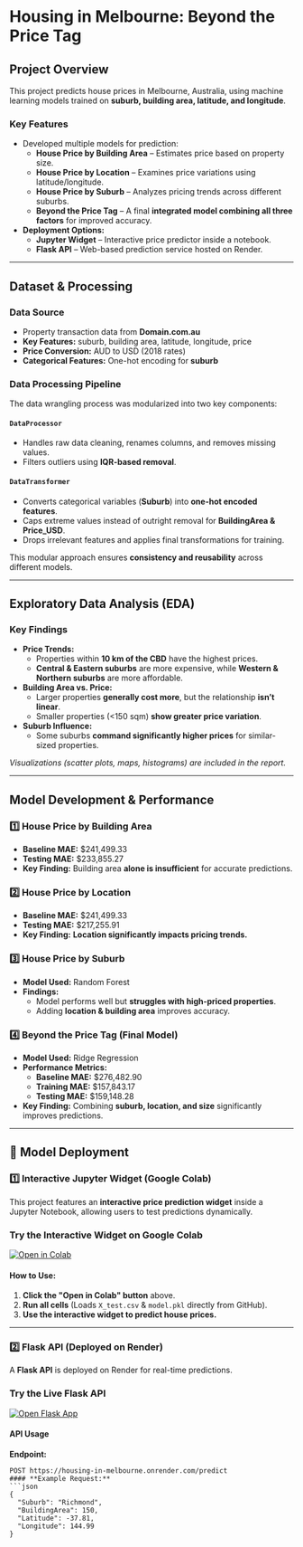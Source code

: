 # Housing in Melbourne: Beyond the Price Tag

## Project Overview  
This project predicts house prices in Melbourne, Australia, using machine learning models trained on **suburb, building area, latitude, and longitude**.  

### Key Features
- Developed multiple models for prediction:  
  - **House Price by Building Area** – Estimates price based on property size.  
  - **House Price by Location** – Examines price variations using latitude/longitude.  
  - **House Price by Suburb** – Analyzes pricing trends across different suburbs.  
  - **Beyond the Price Tag** – A final **integrated model combining all three factors** for improved accuracy.  
- **Deployment Options:**  
  - **Jupyter Widget** – Interactive price predictor inside a notebook.  
  - **Flask API** – Web-based prediction service hosted on Render.  

---

## Dataset & Processing  

### Data Source  
- Property transaction data from **Domain.com.au**  
- **Key Features:** suburb, building area, latitude, longitude, price  
- **Price Conversion:** AUD to USD (2018 rates)  
- **Categorical Features:** One-hot encoding for **suburb**  

### Data Processing Pipeline
The data wrangling process was modularized into two key components:  

#### `DataProcessor`
- Handles raw data cleaning, renames columns, and removes missing values.  
- Filters outliers using **IQR-based removal**.  

#### `DataTransformer`
- Converts categorical variables (**Suburb**) into **one-hot encoded features**.  
- Caps extreme values instead of outright removal for **BuildingArea & Price_USD**.  
- Drops irrelevant features and applies final transformations for training.  

This modular approach ensures **consistency and reusability** across different models.  

---

## Exploratory Data Analysis (EDA)  

### Key Findings
- **Price Trends:**  
  - Properties within **10 km of the CBD** have the highest prices.  
  - **Central & Eastern suburbs** are more expensive, while **Western & Northern suburbs** are more affordable.  
- **Building Area vs. Price:**  
  - Larger properties **generally cost more**, but the relationship **isn’t linear**.  
  - Smaller properties (<150 sqm) **show greater price variation**.  
- **Suburb Influence:**  
  - Some suburbs **command significantly higher prices** for similar-sized properties.  

*Visualizations (scatter plots, maps, histograms) are included in the report.*  

---

## Model Development & Performance  

### 1️⃣ House Price by Building Area  
- **Baseline MAE:** $241,499.33  
- **Testing MAE:** $233,855.27  
- **Key Finding:** Building area **alone is insufficient** for accurate predictions.  

### 2️⃣ House Price by Location  
- **Baseline MAE:** $241,499.33  
- **Testing MAE:** $217,255.91  
- **Key Finding:** **Location significantly impacts pricing trends.**  

### 3️⃣ House Price by Suburb  
- **Model Used:** Random Forest  
- **Findings:**  
  - Model performs well but **struggles with high-priced properties**.  
  - Adding **location & building area** improves accuracy.  

### 4️⃣ Beyond the Price Tag (Final Model)  
- **Model Used:** Ridge Regression  
- **Performance Metrics:**  
  - **Baseline MAE:** $276,482.90  
  - **Training MAE:** $157,843.17  
  - **Testing MAE:** $159,148.28  
- **Key Finding:** Combining **suburb, location, and size** significantly improves predictions.  

---

## 🚀 Model Deployment  

### 1️⃣ Interactive Jupyter Widget (Google Colab)  
This project features an **interactive price prediction widget** inside a Jupyter Notebook, allowing users to test predictions dynamically.  

### Try the Interactive Widget on Google Colab  
[![Open in Colab](https://colab.research.google.com/assets/colab-badge.svg)](https://colab.research.google.com/github/NdubuakuMiracle/housing-in-melbourne/blob/main/reports/app/deployed_interactive_widget.ipynb)  

#### How to Use:  
1. **Click the "Open in Colab" button** above.  
2. **Run all cells** (Loads `X_test.csv` & `model.pkl` directly from GitHub).  
3. **Use the interactive widget to predict house prices.**  

---

### 2️⃣ Flask API (Deployed on Render)  
A **Flask API** is deployed on Render for real-time predictions.  

### Try the Live Flask API  
[![Open Flask App](https://img.shields.io/badge/Open%20Flask%20App-Click%20Here-brightgreen)](https://housing-in-melbourne.onrender.com)  

#### API Usage  
**Endpoint:**  
```http
POST https://housing-in-melbourne.onrender.com/predict
#### **Example Request:**
```json
{
  "Suburb": "Richmond",
  "BuildingArea": 150,
  "Latitude": -37.81,
  "Longitude": 144.99
}
